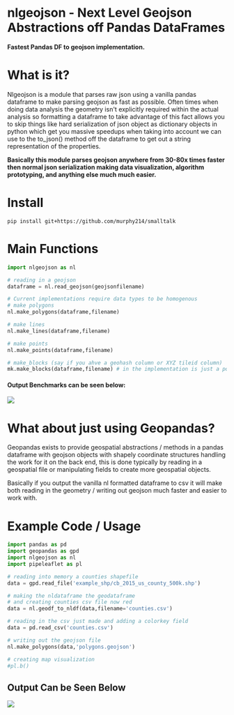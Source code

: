 # nlgeojson - Next Level Geojson Abstractions off Pandas DataFrames 
**Fastest Pandas DF to geojson implementation.**

# What is it?
Nlgeojson is a module that parses raw json using a vanilla pandas dataframe to make parsing geojson as fast as possible. Often times when doing data analysis the geometry isn't explicitly required within the actual analysis so formatting a dataframe to take advantage of this fact allows you to skip things like hard serialization of json object as dictionary objects in python which get you massive speedups when taking into account we can use to the to_json() method off the dataframe to get out a string representation of the properties. 

**Basically this module parses geojson anywhere from 30-80x times faster then normal json serialization making data visualization, algorithm prototyping, and anything else much much easier.** 

# Install
``` 
pip install git+https://github.com/murphy214/smalltalk
```

# Main Functions 

```python 
import nlgeojson as nl

# reading in a geojson
dataframe = nl.read_geojson(geojsonfilename)

# Current implementations require data types to be homogenous
# make polygons
nl.make_polygons(dataframe,filename)

# make lines 
nl.make_lines(dataframe,filename)

# make points 
nl.make_points(dataframe,filename)

# make_blocks (say if you ahve a geohash column or XYZ tileid column)
mk.make_blocks(dataframe,filename) # in the implementation is just a polygon but looks for the two fields
```

#### Output Benchmarks can be seen below:
![](https://cloud.githubusercontent.com/assets/10904982/22404494/e74c89b0-e5ff-11e6-92c3-f628cda9a6ae.png)

# What about just using Geopandas?

Geopandas exists to provide geospatial abstractions / methods in a pandas dataframe with geojson objects with shapely coordinate structures handling the work for it on the back end, this is done typically by reading in a geospatial file or manipulating fields to create more geospatial objects.

Basically if you output the vanilla nl formatted dataframe to csv it will make both reading in the geometry / writing out geojson much faster and easier to work with. 



# Example Code / Usage
```python
import pandas as pd
import geopandas as gpd
import nlgeojson as nl
import pipeleaflet as pl

# reading into memory a counties shapefile
data = gpd.read_file('example_shp/cb_2015_us_county_500k.shp')

# making the nldataframe the geodataframe
# and creating counties csv file now red
data = nl.geodf_to_nldf(data,filename='counties.csv')

# reading in the csv just made and adding a colorkey field
data = pd.read_csv('counties.csv')

# writing out the geojson file
nl.make_polygons(data,'polygons.geojson')

# creating map visualization
#pl.b()
```
## Output Can be Seen Below
![](https://cloud.githubusercontent.com/assets/10904982/22404535/a643bb22-e600-11e6-8451-f0ac7c4ad112.png)


